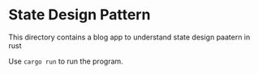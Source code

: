 # State Design Pattern  

This directory contains a blog app to understand state design paatern in rust

Use `cargo run` to run the program.